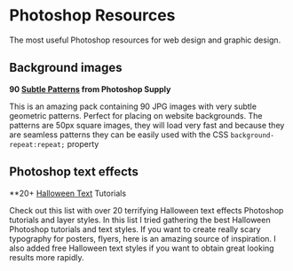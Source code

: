 # Photoshop Resources
The most useful Photoshop resources for web design and graphic design.

## Background images

**90 [Subtle Patterns](https://www.photoshopsupply.com/patterns-textures/90-subtle-patterns-for-photoshop) from Photoshop Supply** 

This is an amazing pack containing 90 JPG images with very subtle geometric patterns. Perfect for placing on website backgrounds. The patterns are 50px square images, they will load very fast and because they are seamless patterns they can be easily used with the CSS `background-repeat:repeat;` property

## Photoshop text effects

**20+ [Halloween Text](http://www.psd-dude.com/tutorials/resources/20-terrifying-halloween-text-effects-photoshop-tutorials.aspx) Tutorials

Check out this list with over 20 terrifying Halloween text effects Photoshop tutorials and layer styles. In this list I tried gathering the best Halloween Photoshop tutorials and text styles. If you want to create really scary typography for posters, flyers, here is an amazing source of inspiration. I also added free Halloween text styles if you want to obtain great looking results more rapidly.
